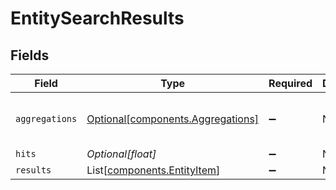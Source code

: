 # EntitySearchResults


## Fields

| Field                                                                                                                                                                  | Type                                                                                                                                                                   | Required                                                                                                                                                               | Description                                                                                                                                                            | Example                                                                                                                                                                |
| ---------------------------------------------------------------------------------------------------------------------------------------------------------------------- | ---------------------------------------------------------------------------------------------------------------------------------------------------------------------- | ---------------------------------------------------------------------------------------------------------------------------------------------------------------------- | ---------------------------------------------------------------------------------------------------------------------------------------------------------------------- | ---------------------------------------------------------------------------------------------------------------------------------------------------------------------- |
| `aggregations`                                                                                                                                                         | [Optional[components.Aggregations]](../../models/components/aggregations.md)                                                                                           | :heavy_minus_sign:                                                                                                                                                     | N/A                                                                                                                                                                    | {"contact-count-per-tag":{"doc_count_error_upper_bound":0,"sum_other_doc_count":23,"buckets":[{"key":"automation","doc_count":108},{"key":"primary","doc_count":66}]}} |
| `hits`                                                                                                                                                                 | *Optional[float]*                                                                                                                                                      | :heavy_minus_sign:                                                                                                                                                     | N/A                                                                                                                                                                    | 1                                                                                                                                                                      |
| `results`                                                                                                                                                              | List[[components.EntityItem](../../models/components/entityitem.md)]                                                                                                   | :heavy_minus_sign:                                                                                                                                                     | N/A                                                                                                                                                                    |                                                                                                                                                                        |